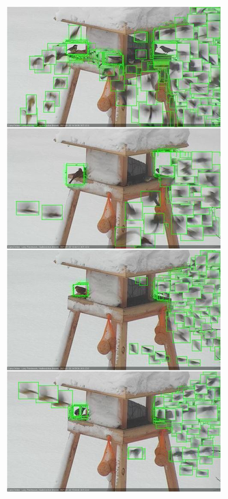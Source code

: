 ![20210130-143414-144414](in2/20210130/20210130-143414-144414_0_.jpg)
![20210130-144421-145427](in2/20210130/20210130-144421-145427_0_.jpg)
![20210130-145433-150439](in2/20210130/20210130-145433-150439_0_.jpg)
![20210130-150445-151446](in2/20210130/20210130-150445-151446_0_.jpg)
